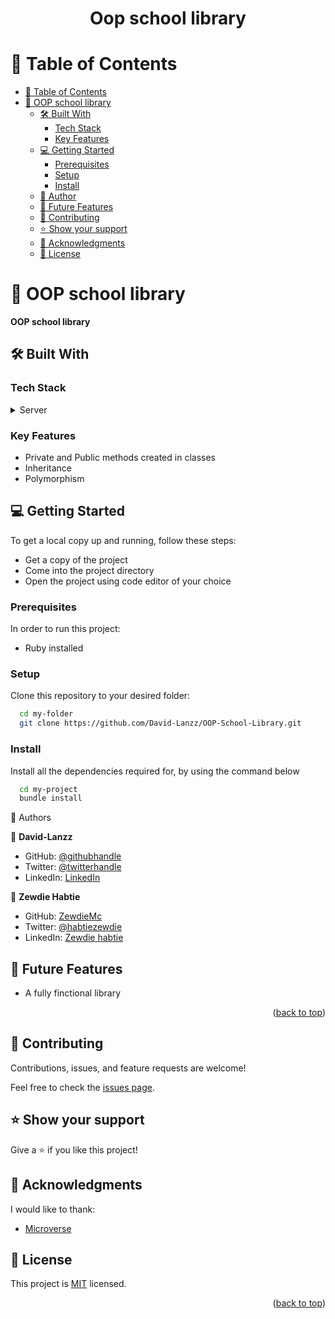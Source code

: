 <div align="center">
  <h1><b>Oop school library</b></h1>
</div>

<!-- TABLE OF CONTENTS -->

# 📗 Table of Contents

- [📗 Table of Contents](#-table-of-contents)
- [📖 OOP school library ](#-morse-code-translator-)
  - [🛠 Built With ](#-built-with-)
    - [Tech Stack ](#tech-stack-)
    - [Key Features ](#key-features-)
  - [💻 Getting Started ](#-getting-started-)
    - [Prerequisites ](#prerequisites-)
    - [Setup ](#setup-)
    - [Install ](#install-)
  - [👥 Author ](#-author-)
  - [🔭 Future Features ](#-future-features-)
  - [🤝 Contributing ](#-contributing-)
  - [⭐️ Show your support ](#️-show-your-support-)
  - [🙏 Acknowledgments ](#-acknowledgments-)
  - [📝 License ](#-license-)

<!-- PROJECT DESCRIPTION -->

# 📖 OOP school library <a name="about-project"></a>

**OOP school library**

## 🛠 Built With <a name="built-with"></a>

<!-- - **Ruby** -->
### Tech Stack <a name="tech-stack"></a>


<details>
  <summary>Server</summary>
  <ul>
    <a href="https://www.ruby-lang.org/en/">Ruby</a>
  </ul>
</details>



<!-- Features -->

### Key Features <a name="key-features"></a>

- Private and Public methods created in classes
- Inheritance
- Polymorphism

<!-- GETTING STARTED -->

## 💻 Getting Started <a name="getting-started"></a>

To get a local copy up and running, follow these steps:
- Get a copy of the project
- Come into the project directory
- Open the project using code editor of your choice

### Prerequisites <a name="prerequisites"></a>

In order to run this project:
 - Ruby installed

### Setup <a name="setup"></a>

Clone this repository to your desired folder:


```sh
  cd my-folder
  git clone https://github.com/David-Lanzz/OOP-School-Library.git
```

### Install <a name="install"></a>

Install all the dependencies required for, by using the command below

```sh
  cd my-project
  bundle install
```

<!-- AUTHOR -->

 👥 Authors <a name="author"></a>

👤 **David-Lanzz**
- GitHub: [@githubhandle](https://github.com/David-Lanzz/)
- Twitter: [@twitterhandle](https://twitter.com/LanzzDavid)
- LinkedIn: [LinkedIn](https://linkedin.com/in/david-lanzz)


👤 **Zewdie Habtie**
- GitHub: [ZewdieMc](https://github.com/ZewdieMc/)
- Twitter: [@habtiezewdie](https://twitter.com/habtiezewdie)
- LinkedIn: [Zewdie habtie](https://linkedin.com/in/zewdiehabtie)
<!-- FUTURE FEATURES -->

## 🔭 Future Features <a name="future-features"></a>

- A fully finctional library

<p align="right">(<a href="#readme-top">back to top</a>)</p>

<!-- CONTRIBUTING -->

## 🤝 Contributing <a name="contributing"></a>

Contributions, issues, and feature requests are welcome!

Feel free to check the [issues page](https://github.com/David-Lanzz/OOP-School-Library/issues).

<!-- SUPPORT -->

## ⭐️ Show your support <a name="support"></a>

Give a ⭐️ if you like this project!

<!-- ACKNOWLEDGEMENTS -->

## 🙏 Acknowledgments <a name="acknowledgements"></a>

I would like to thank:
- [Microverse](https://www.microverse.org)

<!-- LICENSE -->

## 📝 License <a name="license"></a>


This project is [MIT](./LICENSE) licensed.

<p align="right">(<a href="#readme-top">back to top</a>)</p>
